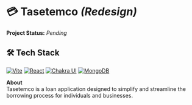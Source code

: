 # 💳 Tasetemco *(Redesign)*

**Project Status:** *Pending*  

## 🛠️ Tech Stack

[![Vite](https://img.shields.io/badge/Vite-646CFF?style=for-the-badge&logo=vite&logoColor=white)](https://vitejs.dev/)
[![React](https://img.shields.io/badge/React-20232A?style=for-the-badge&logo=react&logoColor=61DAFB)](https://react.dev/)
[![Chakra UI](https://img.shields.io/badge/Chakra_UI-319795?style=for-the-badge&logo=chakraui&logoColor=white)](https://chakra-ui.com/)
[![MongoDB](https://img.shields.io/badge/MongoDB-47A248?style=for-the-badge&logo=mongodb&logoColor=white)](https://www.mongodb.com/)


**About**  
Tasetemco is a loan application designed to simplify and streamline the borrowing process for individuals and businesses.
